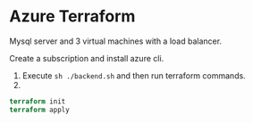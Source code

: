 # Azure Terraform

Mysql server and 3 virtual machines with a load balancer.

Create a subscription and install azure cli.

1. Execute `sh ./backend.sh` and then run terraform commands.
2.

```terraform
terraform init
terraform apply
```
